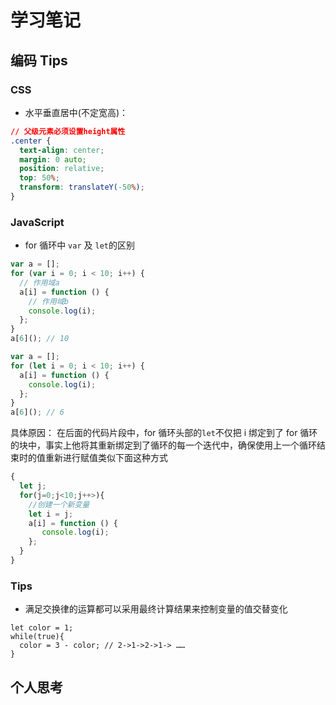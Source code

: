 <!--
 * @Author: songyzh
 * @Date: 2020-12-21 15:35:43
 * @LastEditors: songyzh
 * @LastEditTime: 2020-12-22 15:30:02
-->

# 学习笔记

## 编码 Tips

### CSS

- 水平垂直居中(不定宽高)：

```css
// 父级元素必须设置height属性
.center {
  text-align: center;
  margin: 0 auto;
  position: relative;
  top: 50%;
  transform: translateY(-50%);
}
```

### JavaScript

- for 循环中 `var` 及 `let`的区别

```javascript
var a = [];
for (var i = 0; i < 10; i++) {
  // 作用域a
  a[i] = function () {
    // 作用域b
    console.log(i);
  };
}
a[6](); // 10
```

```javascript
var a = [];
for (let i = 0; i < 10; i++) {
  a[i] = function () {
    console.log(i);
  };
}
a[6](); // 6
```

具体原因：
在后面的代码片段中，for 循环头部的`let`不仅把 i 绑定到了 for 循环的块中，事实上他将其重新绑定到了循环的每一个迭代中，确保使用上一个循环结束时的值重新进行赋值类似下面这种方式

```javascript
{
  let j;
  for(j=0;j<10;j++>){
    //创建一个新变量
    let i = j;
    a[i] = function () {
       console.log(i);
    };
  }
}
```

### Tips

- 满足交换律的运算都可以采用最终计算结果来控制变量的值交替变化

```
let color = 1;
while(true){
  color = 3 - color; // 2->1->2->1-> ……
}

```

## 个人思考
